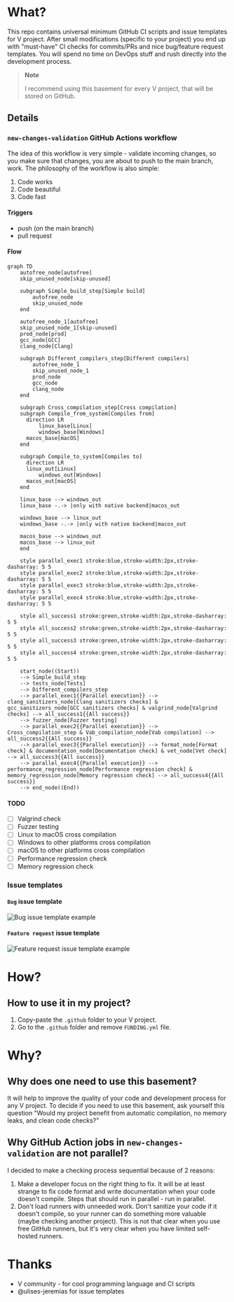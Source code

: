 # What?

This repo contains universal minimum GitHub CI scripts and issue templates for V project.
After small modifications (specific to your project) you end up with "must-have" CI checks for
commits/PRs and nice bug/feature request templates. You will spend no time on DevOps stuff
and rush directly into the development process.

> **Note**
>
> I recommend using this basement for every V project, that will be stored on GitHub.

## Details

### `new-changes-validation` GitHub Actions workflow

The idea of this workflow is very simple - validate incoming changes,
so you make sure that changes, you are about to push to the main branch, work.
The philosophy of the workflow is also simple:

1. Code works
2. Code beautiful
3. Code fast

#### Triggers

- push (on the main branch)
- pull request

#### Flow

```mermaid
graph TD
	autofree_node[autofree]
	skip_unused_node[skip-unused]

	subgraph Simple_build_step[Simple build]
		autofree_node
		skip_unused_node
	end

	autofree_node_1[autofree]
	skip_unused_node_1[skip-unused]
	prod_node[prod]
	gcc_node[GCC]
	clang_node[Clang]

	subgraph Different_compilers_step[Different compilers]
		autofree_node_1
		skip_unused_node_1
		prod_node
		gcc_node
		clang_node
	end

	subgraph Cross_compilation_step[Cross compilation]
    subgraph Compile_from_system[Compiles from]
      direction LR
		  linux_base[Linux]
		  windows_base[Windows]
      macos_base[macOS]
    end

    subgraph Compile_to_system[Compiles to]
      direction LR
      linux_out[Linux]
		  windows_out[Windows]
      macos_out[macOS]
    end

    linux_base --> windows_out
    linux_base -.-> |only with native backend|macos_out

    windows_base --> linux_out
    windows_base -.-> |only with native backend|macos_out

    macos_base --> windows_out
    macos_base --> linux_out
	end

	style parallel_exec1 stroke:blue,stroke-width:2px,stroke-dasharray: 5 5
	style parallel_exec2 stroke:blue,stroke-width:2px,stroke-dasharray: 5 5
	style parallel_exec3 stroke:blue,stroke-width:2px,stroke-dasharray: 5 5
	style parallel_exec4 stroke:blue,stroke-width:2px,stroke-dasharray: 5 5

	style all_success1 stroke:green,stroke-width:2px,stroke-dasharray: 5 5
	style all_success2 stroke:green,stroke-width:2px,stroke-dasharray: 5 5
	style all_success3 stroke:green,stroke-width:2px,stroke-dasharray: 5 5
	style all_success4 stroke:green,stroke-width:2px,stroke-dasharray: 5 5

	start_node((Start))
	--> Simple_build_step
	--> tests_node[Tests]
	--> Different_compilers_step
	--> parallel_exec1{{Parallel execution}} --> clang_sanitizers_node[Clang sanitizers checks] & gcc_sanitizers_node[GCC sanitizers checks] & valgrind_node[Valgrind checks] --> all_success1{{All success}}
	--> fuzzer_node[Fuzzer testing]
	--> parallel_exec2{{Parallel execution}} --> Cross_compilation_step & Vab_compilation_node[Vab compilation] --> all_success2{{All success}}
	--> parallel_exec3{{Parallel execution}} --> format_node[Format check] & documentation_node[Documentation check] & vet_node[Vet check] --> all_success3{{All success}}
	--> parallel_exec4{{Parallel execution}} --> performance_regression_node[Performance regression check] & memory_regression_node[Memory regression check] --> all_success4{{All success}}
	--> end_node((End))
```

#### TODO
- [ ] Valgrind check
- [ ] Fuzzer testing
- [ ] Linux to macOS cross compilation
- [ ] Windows to other platforms cross compilation
- [ ] macOS to other platforms cross compilation
- [ ] Performance regression check
- [ ] Memory regression check

### Issue templates

#### `Bug` issue template

![Bug issue template example](https://user-images.githubusercontent.com/36485221/219885209-8343f5cf-fbab-428f-8090-f7b1979a5c62.png)

#### `Feature request` issue template

![Feature request issue template example](https://user-images.githubusercontent.com/36485221/219885262-3f770c2b-a51a-4c95-8954-43ff97fc792d.png)

# How?

## How to use it in my project?

1. Copy-paste the `.github` folder to your V project.
2. Go to the `.github` folder and remove `FUNDING.yml` file.

# Why?

## Why does one need to use this basement?

It will help to improve the quality of your code and development process for any V project.
To decide if you need to use this basement, ask yourself this question
"Would my project benefit from automatic compilation, no memory leaks, and clean code checks?"

## Why GitHub Action jobs in `new-changes-validation` are not parallel?

I decided to make a checking process sequential because of 2 reasons:

1. Make a developer focus on the right thing to fix.
It will be at least strange to fix code format and write documentation
when your code doesn't compile. Steps that should run in parallel - run in parallel.
2. Don't load runners with unneeded work.
Don't sanitize your code if it doesn't compile, so your runner can do something more valuable
(maybe checking another project). This is not that clear when you use free GitHub runners,
but it's very clear when you have limited self-hosted runners.

# Thanks

- V community - for cool programming language and CI scripts
- @ulises-jeremias for issue templates
